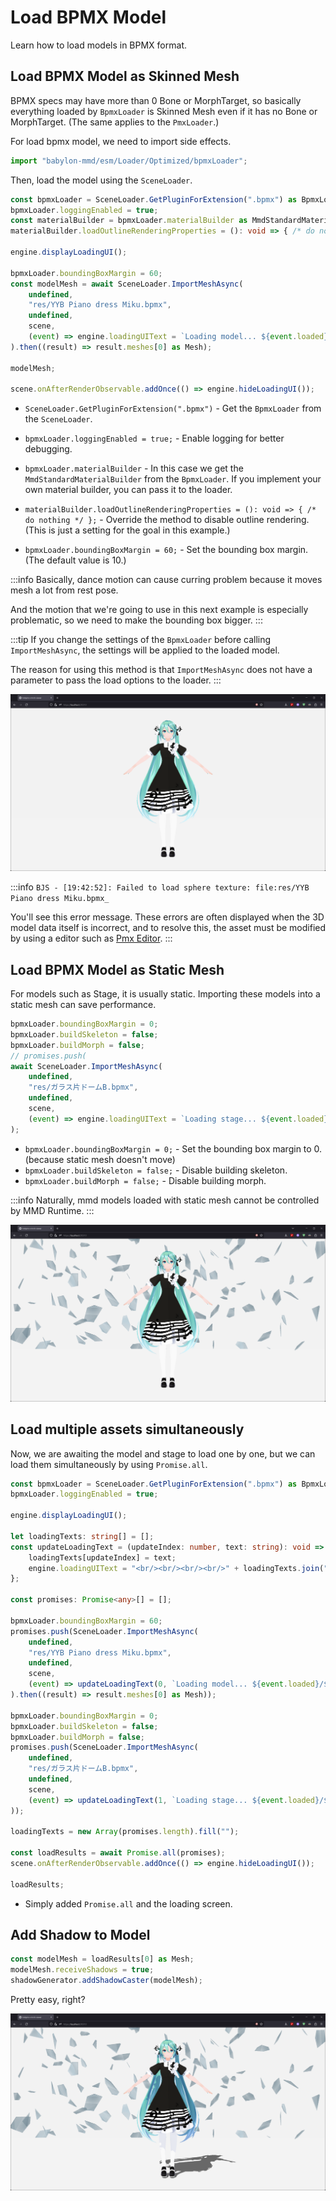 # Load BPMX Model

Learn how to load models in BPMX format.

## Load BPMX Model as Skinned Mesh

BPMX specs may have more than 0 Bone or MorphTarget, so basically everything loaded by `BpmxLoader` is Skinned Mesh even if it has no Bone or MorphTarget. (The same applies to the `PmxLoader`.)

For load bpmx model, we need to import side effects.

```typescript title="src/sceneBuilder.ts"
import "babylon-mmd/esm/Loader/Optimized/bpmxLoader";
```

Then, load the model using the `SceneLoader`.

```typescript title="src/sceneBuilder.ts"
const bpmxLoader = SceneLoader.GetPluginForExtension(".bpmx") as BpmxLoader;
bpmxLoader.loggingEnabled = true;
const materialBuilder = bpmxLoader.materialBuilder as MmdStandardMaterialBuilder;
materialBuilder.loadOutlineRenderingProperties = (): void => { /* do nothing */ };

engine.displayLoadingUI();

bpmxLoader.boundingBoxMargin = 60;
const modelMesh = await SceneLoader.ImportMeshAsync(
    undefined,
    "res/YYB Piano dress Miku.bpmx",
    undefined,
    scene,
    (event) => engine.loadingUIText = `Loading model... ${event.loaded}/${event.total} (${Math.floor(event.loaded * 100 / event.total)}%)`
).then((result) => result.meshes[0] as Mesh);

modelMesh;

scene.onAfterRenderObservable.addOnce(() => engine.hideLoadingUI());
```

- `SceneLoader.GetPluginForExtension(".bpmx")` - Get the `BpmxLoader` from the `SceneLoader`.

- `bpmxLoader.loggingEnabled = true;` - Enable logging for better debugging.

- `bpmxLoader.materialBuilder` - In this case we get the `MmdStandardMaterialBuilder` from the `BpmxLoader`. If you implement your own material builder, you can pass it to the loader.

- `materialBuilder.loadOutlineRenderingProperties = (): void => { /* do nothing */ };` - Override the method to disable outline rendering. (This is just a setting for the goal in this example.)

- `bpmxLoader.boundingBoxMargin = 60;` - Set the bounding box margin. (The default value is 10.)

:::info
Basically, dance motion can cause curring problem because it moves mesh a lot from rest pose.

And the motion that we're going to use in this next example is especially problematic, so we need to make the bounding box bigger.
:::

:::tip
If you change the settings of the `BpmxLoader` before calling `ImportMeshAsync`, the settings will be applied to the loaded model.

The reason for using this method is that `ImportMeshAsync` does not have a parameter to pass the load options to the loader.
:::

![result1](image.png)

:::info
`BJS - [19:42:52]: Failed to load sphere texture: file:res/YYB Piano dress Miku.bpmx_`

You'll see this error message. These errors are often displayed when the 3D model data itself is incorrect, and to resolve this, the asset must be modified by using a editor such as [Pmx Editor](https://www.deviantart.com/johnwithlenon/art/PmxEditor-v0273-English-Version-unofficial-trans-925125044).
:::

## Load BPMX Model as Static Mesh

For models such as Stage, it is usually static. Importing these models into a static mesh can save performance.

```typescript title="src/sceneBuilder.ts"
bpmxLoader.boundingBoxMargin = 0;
bpmxLoader.buildSkeleton = false;
bpmxLoader.buildMorph = false;
// promises.push(
await SceneLoader.ImportMeshAsync(
    undefined,
    "res/ガラス片ドームB.bpmx",
    undefined,
    scene,
    (event) => engine.loadingUIText = `Loading stage... ${event.loaded}/${event.total} (${Math.floor(event.loaded * 100 / event.total)}%)`
);
```

- `bpmxLoader.boundingBoxMargin = 0;` - Set the bounding box margin to 0. (because static mesh doesn't move)
- `bpmxLoader.buildSkeleton = false;` - Disable building skeleton.
- `bpmxLoader.buildMorph = false;` - Disable building morph.

:::info
Naturally, mmd models loaded with static mesh cannot be controlled by MMD Runtime.
:::

![result2](image-1.png)

## Load multiple assets simultaneously

Now, we are awaiting the model and stage to load one by one, but we can load them simultaneously by using `Promise.all`.

```typescript title="src/sceneBuilder.ts"
const bpmxLoader = SceneLoader.GetPluginForExtension(".bpmx") as BpmxLoader;
bpmxLoader.loggingEnabled = true;

engine.displayLoadingUI();

let loadingTexts: string[] = [];
const updateLoadingText = (updateIndex: number, text: string): void => {
    loadingTexts[updateIndex] = text;
    engine.loadingUIText = "<br/><br/><br/><br/>" + loadingTexts.join("<br/><br/>");
};

const promises: Promise<any>[] = [];

bpmxLoader.boundingBoxMargin = 60;
promises.push(SceneLoader.ImportMeshAsync(
    undefined,
    "res/YYB Piano dress Miku.bpmx",
    undefined,
    scene,
    (event) => updateLoadingText(0, `Loading model... ${event.loaded}/${event.total} (${Math.floor(event.loaded * 100 / event.total)}%)`)
).then((result) => result.meshes[0] as Mesh));

bpmxLoader.boundingBoxMargin = 0;
bpmxLoader.buildSkeleton = false;
bpmxLoader.buildMorph = false;
promises.push(SceneLoader.ImportMeshAsync(
    undefined,
    "res/ガラス片ドームB.bpmx",
    undefined,
    scene,
    (event) => updateLoadingText(1, `Loading stage... ${event.loaded}/${event.total} (${Math.floor(event.loaded * 100 / event.total)}%)`)
));

loadingTexts = new Array(promises.length).fill("");

const loadResults = await Promise.all(promises);
scene.onAfterRenderObservable.addOnce(() => engine.hideLoadingUI());

loadResults;
```

- Simply added `Promise.all` and the loading screen.

## Add Shadow to Model

```typescript title="src/sceneBuilder.ts"
const modelMesh = loadResults[0] as Mesh;
modelMesh.receiveShadows = true;
shadowGenerator.addShadowCaster(modelMesh);
```

Pretty easy, right?

![result3](image-2.png)
